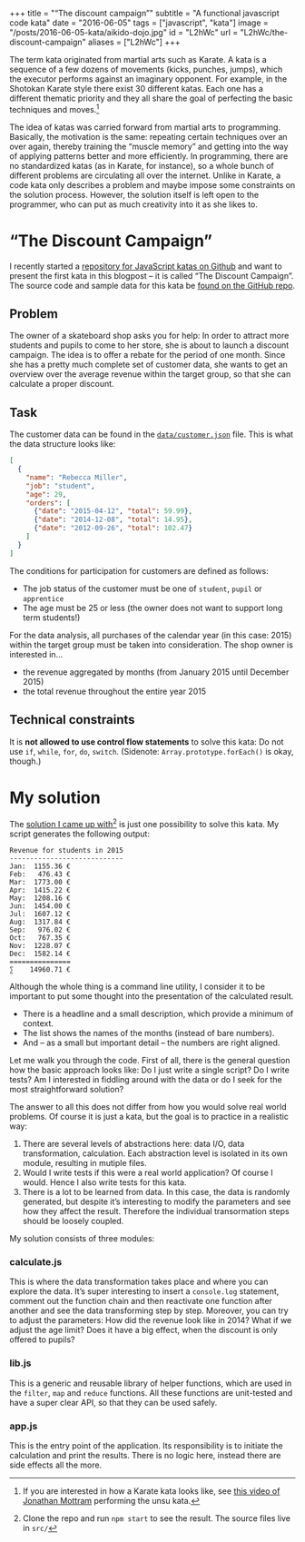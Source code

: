 +++
title = "“The discount campaign”"
subtitle = "A functional javascript code kata"
date = "2016-06-05"
tags = ["javascript", "kata"]
image = "/posts/2016-06-05-kata/aikido-dojo.jpg"
id = "L2hWc"
url = "L2hWc/the-discount-campaign"
aliases = ["L2hWc"]
+++

The term kata originated from martial arts such as Karate. A kata is a sequence of a few dozens of movements (kicks, punches, jumps), which the executor performs against an imaginary opponent. For example, in the Shotokan Karate style there exist 30 different katas. Each one has a different thematic priority and they all share the goal of perfecting the basic techniques and moves.[^1]

The idea of katas was carried forward from martial arts to programming. Basically, the motivation is the same: repeating certain techniques over an over again, thereby training the “muscle memory” and getting into the way of applying patterns better and more efficiently. In programming, there are no standardized katas (as in Karate, for instance), so a whole bunch of different problems are circulating all over the internet. Unlike in Karate, a code kata only describes a problem and maybe impose some constraints on the solution process. However, the solution itself is left open to the programmer, who can put as much creativity into it as she likes to.

# “The Discount Campaign”

I recently started a [repository for JavaScript katas on Github](https://github.com/jotaen/code-katas.js) and want to present the first kata in this blogpost – it is called “The Discount Campaign”. The source code and sample data for this kata be [found on the GitHub repo](https://github.com/jotaen/code-katas.js/tree/master/discount-campaign).

## Problem

The owner of a skateboard shop asks you for help: In order to attract more students and pupils to come to her store, she is about to launch a discount campaign. The idea is to offer a rebate for the period of one month. Since she has a pretty much complete set of customer data, she wants to get an overview over the average revenue within the target group, so that she can calculate a proper discount.

## Task

The customer data can be found in the [`data/customer.json`](https://github.com/jotaen/code-katas.js/tree/master/discount-campaign/data/customer.json) file. This is what the data structure looks like:

```JSON
[
  {
    "name": "Rebecca Miller",
    "job": "student",
    "age": 29,
    "orders": [
      {"date": "2015-04-12", "total": 59.99},
      {"date": "2014-12-08", "total": 14.95},
      {"date": "2012-09-26", "total": 102.47}
    ]
  }
]
```

The conditions for participation for customers are defined as follows:

- The job status of the customer must be one of `student`, `pupil` or `apprentice`
- The age must be 25 or less (the owner does not want to support long term students!)

For the data analysis, all purchases of the calendar year (in this case: 2015) within the target group must be taken into consideration. The shop owner is interested in…

- the revenue aggregated by months (from January 2015 until December 2015)
- the total revenue throughout the entire year 2015

## Technical constraints

It is **not allowed to use control flow statements** to solve this kata: Do not use `if`, `while`, `for`, `do`, `switch`. (Sidenote: `Array.prototype.forEach()` is okay, though.)

# My solution

The [solution I came up with](https://github.com/jotaen/code-katas.js/tree/master/discount-campaign)[^2] is just one possibility to solve this kata. My script generates the following output:

```Text
Revenue for students in 2015
----------------------------
Jan:  1155.36 €
Feb:   476.43 €
Mar:  1773.00 €
Apr:  1415.22 €
May:  1208.16 €
Jun:  1454.00 €
Jul:  1607.12 €
Aug:  1317.84 €
Sep:   976.02 €
Oct:   767.35 €
Nov:  1228.07 €
Dec:  1582.14 €
===============
∑    14960.71 €
```

Although the whole thing is a command line utility, I consider it to be important to put some thought into the presentation of the calculated result.

- There is a headline and a small description, which provide a minimum of context.
- The list shows the names of the months (instead of bare numbers).
- And – as a small but important detail – the numbers are right aligned.

Let me walk you through the code. First of all, there is the general question how the basic approach looks like: Do I just write a single script? Do I write tests? Am I interested in fiddling around with the data or do I seek for the most straightforward solution?

The answer to all this does not differ from how you would solve real world problems. Of course it is just a kata, but the goal is to practice in a realistic way:

1. There are several levels of abstractions here: data I/O, data transformation, calculation. Each abstraction level is isolated in its own module, resulting in mutiple files.
2. Would I write tests if this were a real world application? Of course I would. Hence I also write tests for this kata.
3. There is a lot to be learned from data. In this case, the data is randomly generated, but despite it’s interesting to modify the parameters and see how they affect the result. Therefore the individual transormation steps should be loosely coupled.

My solution consists of three modules:

### calculate.js
This is where the data transformation takes place and where you can explore the data. It’s super interesting to insert a `console.log` statement, comment out the function chain and then reactivate one function after another and see the data transforming step by step. Moreover, you can try to adjust the parameters: How did the revenue look like in 2014? What if we adjust the age limit? Does it have a big effect, when the discount is only offered to pupils?

### lib.js
This is a generic and reusable library of helper functions, which are used in the `filter`, `map` and `reduce` functions. All these functions are unit-tested and have a super clear API, so that they can be used safely.

### app.js
This is the entry point of the application. Its responsibility is to initiate the calculation and print the results. There is no logic here, instead there are side effects all the more.


[^1]: If you are interested in how a Karate kata looks like, see [this video of Jonathan Mottram](https://www.youtube.com/watch?v=qLmA9r0M8Do) performing the unsu kata.
[^2]: Clone the repo and run `npm start` to see the result. The source files live in `src/`
